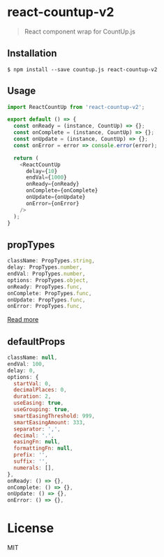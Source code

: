 # react-countup-v2

> React component wrap for CountUp.js

## Installation

```
$ npm install --save countup.js react-countup-v2
```

## Usage

``` javascript
import ReactCountUp from 'react-countup-v2';

export default () => {
  const onReady = (instance, CountUp) => {};
  const onComplete = (instance, CountUp) => {};
  const onUpdate = (instance, CountUp) => {};
  const onError = error => console.error(error);

  return (
    <ReactCountUp
      delay={10}
      endVal={1000}
      onReady={onReady}
      onComplete={onComplete}
      onUpdate={onUpdate}
      onError={onError}
    />
  );
}
```

## propTypes

``` javascript
className: PropTypes.string,
delay: PropTypes.number,
endVal: PropTypes.number,
options: PropTypes.object,
onReady: PropTypes.func,
onComplete: PropTypes.func,
onUpdate: PropTypes.func,
onError: PropTypes.func,
```

[Read more](https://github.com/inorganik/countUp.js)

## defaultProps

``` javascript
className: null,
endVal: 100,
delay: 0,
options: {
  startVal: 0,
  decimalPlaces: 0,
  duration: 2,
  useEasing: true,
  useGrouping: true,
  smartEasingThreshold: 999,
  smartEasingAmount: 333,
  separator: ',',
  decimal: '.',
  easingFn: null,
  formattingFn: null,
  prefix: '',
  suffix: '',
  numerals: [],
},
onReady: () => {},
onComplete: () => {},
onUpdate: () => {},
onError: () => {},
```

# License

MIT
